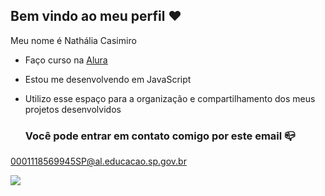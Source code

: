 ## Bem vindo ao meu perfil ❤️

Meu nome é Nathália Casimiro

- Faço curso na [Alura](https://www.alura.com.br)
- Estou me desenvolvendo em JavaScript
- Utilizo esse espaço para a organização e compartilhamento dos meus projetos desenvolvidos

  ### Você pode entrar em contato comigo por este email 📪

0001118569945SP@al.educacao.sp.gov.br

![](https://media1.tenor.com/m/-7vuSqVXkRIAAAAC/queenoftears-kimsoohyun.gif)
